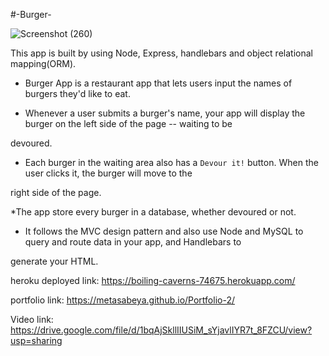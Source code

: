 #-Burger-

![Screenshot (260)](https://user-images.githubusercontent.com/65740871/93692585-3cd5f900-fab2-11ea-82b3-39cd7a63d03c.png)

This app is built by using Node, Express, handlebars and object relational mapping(ORM).

* Burger App is a restaurant app that lets users input the names of burgers they'd like to eat.

* Whenever a user submits a burger's name, your app will display the burger on the left side of the page -- waiting to be

 devoured.

* Each burger in the waiting area also has a `Devour it!` button. When the user clicks it, the burger will move to the 

right side of the page.

*The app store every burger in a database, whether devoured or not.

- It follows the MVC design pattern and also use Node and MySQL to query and route data in your app, and Handlebars to 

generate your HTML.















































heroku deployed link: https://boiling-caverns-74675.herokuapp.com/

portfolio link: https://metasabeya.github.io/Portfolio-2/

Video link: https://drive.google.com/file/d/1bqAjSkllIIUSiM_sYjavlIYR7t_8FZCU/view?usp=sharing
